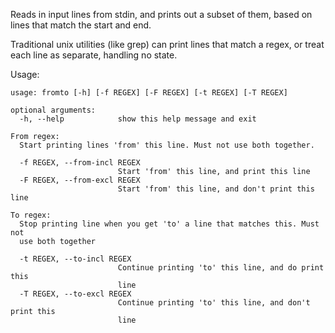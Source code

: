Reads in input lines from stdin, and prints out a subset of them, based on lines that match the start and end.

Traditional unix utilities (like grep) can print lines that match a regex, or treat each line as separate, handling no state.

Usage:

    usage: fromto [-h] [-f REGEX] [-F REGEX] [-t REGEX] [-T REGEX]

    optional arguments:
      -h, --help            show this help message and exit

    From regex:
      Start printing lines 'from' this line. Must not use both together.

      -f REGEX, --from-incl REGEX
                            Start 'from' this line, and print this line
      -F REGEX, --from-excl REGEX
                            Start 'from' this line, and don't print this line

    To regex:
      Stop printing line when you get 'to' a line that matches this. Must not
      use both together

      -t REGEX, --to-incl REGEX
                            Continue printing 'to' this line, and do print this
                            line
      -T REGEX, --to-excl REGEX
                            Continue printing 'to' this line, and don't print this
                            line

